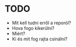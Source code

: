 # TODO
+ Mit kell tudni erről a reporól?
+ Hova fogo kikerülni?
+ Miért?
+ Ki és mit fog rajta csinálni?